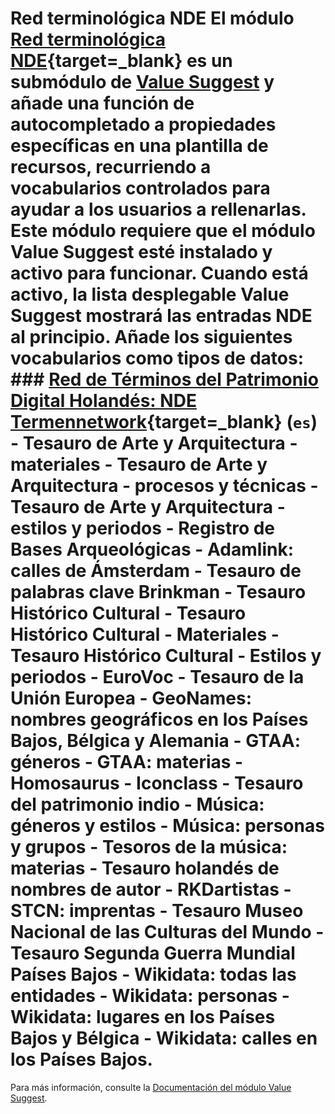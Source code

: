 # Red terminológica NDE El módulo [Red terminológica NDE](https://omeka.org/s/modules/NdeTermennetwerk/){target=_blank} es un submódulo de [Value Suggest](valuesuggest.md) y añade una función de autocompletado a propiedades específicas en una plantilla de recursos, recurriendo a vocabularios controlados para ayudar a los usuarios a rellenarlas. Este módulo requiere que el módulo Value Suggest esté instalado y activo para funcionar. Cuando está activo, la lista desplegable Value Suggest mostrará las entradas NDE al principio. Añade los siguientes vocabularios como tipos de datos: ### [Red de Términos del Patrimonio Digital Holandés: NDE Termennetwork](https://termennetwerk.netwerkdigitaalerfgoed.nl/){target=_blank} (`es`) - Tesauro de Arte y Arquitectura - materiales - Tesauro de Arte y Arquitectura - procesos y técnicas - Tesauro de Arte y Arquitectura - estilos y periodos - Registro de Bases Arqueológicas - Adamlink: calles de Ámsterdam - Tesauro de palabras clave Brinkman - Tesauro Histórico Cultural - Tesauro Histórico Cultural - Materiales - Tesauro Histórico Cultural - Estilos y periodos - EuroVoc - Tesauro de la Unión Europea - GeoNames: nombres geográficos en los Países Bajos, Bélgica y Alemania - GTAA: géneros - GTAA: materias - Homosaurus - Iconclass - Tesauro del patrimonio indio - Música: géneros y estilos - Música: personas y grupos - Tesoros de la música: materias - Tesauro holandés de nombres de autor - RKDartistas - STCN: imprentas - Tesauro Museo Nacional de las Culturas del Mundo - Tesauro Segunda Guerra Mundial Países Bajos - Wikidata: todas las entidades - Wikidata: personas - Wikidata: lugares en los Países Bajos y Bélgica - Wikidata: calles en los Países Bajos.

Para más información, consulte la [Documentación del módulo Value Suggest](valuesuggest.md).